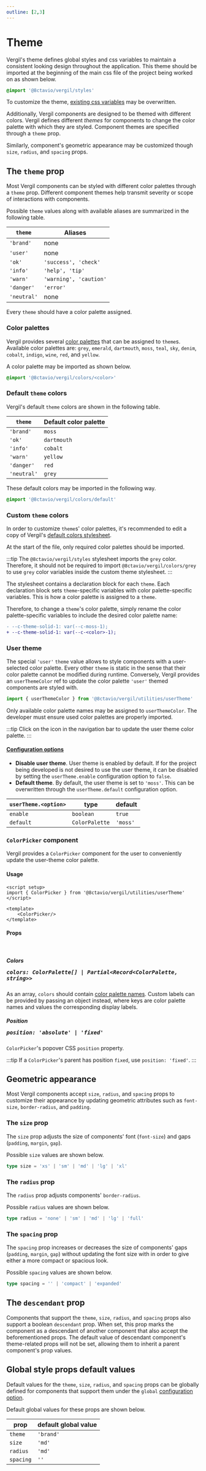```yaml
---
outline: [2,3]
---
```


<script setup>
import { Icon } from '@8ctavio/vergil/components'
</script>

<style module>
.icon {
    display: inline-block;
    padding: 0 5px;
    font-size: 1.2em;
    color: var(--c-moss-1);
}
</style>

# Theme

Vergil's theme defines global styles and css variables to maintain a consistent looking design throughout the application. This theme should be imported at the beginning of the main css file of the project being worked on as shown below.

```css
@import '@8ctavio/vergil/styles'
```

To customize the theme, [existing css variables](https://github.com/8ctavio/vergil/blob/main/packages/core/styles/main.css) may be overwritten.

Additionally, Vergil components are designed to be themed with different colors. Vergil defines different *themes* for components to change the color palette with which they are styled. Component themes are specified through a `theme` prop.

Similarly, component's geometric appearance may be customized though `size`, `radius`, and `spacing` props.

## The `theme` prop

Most Vergil components can be styled with different color palettes through a `theme` prop. Different component themes help transmit severity or scope of interactions with components.

Possible `theme` values along with available aliases are summarized in the following table.

| `theme` | Aliases |
| ------- | ------- |
| `'brand'` | none |
| `'user'` | none |
| `'ok'` | `'success', 'check'` |
| `'info'` | `'help', 'tip'` |
| `'warn'` | `'warning', 'caution'` |
| `'danger'` | `'error'` |
| `'neutral'` | none |

Every `theme` should have a color palette assigned.

### Color palettes

Vergil provides several [color palettes](https://github.com/8ctavio/vergil/tree/main/packages/core/styles/colors) that can be assigned to `theme`s. Available color palettes are: `grey`, `emerald`, `dartmouth`, `moss`, `teal`, `sky`, `denim`, `cobalt`, `indigo`, `wine`, `red`, and `yellow`.

A color palette may be imported as shown below.

```css
@import '@8ctavio/vergil/colors/<color>'
```

### Default `theme` colors

Vergil's default `theme` colors are shown in the following table.

| `theme` | Default color palette |
| ------- | ------- |
| `'brand'` | `moss` |
| `'ok'` | `dartmouth` |
| `'info'` | `cobalt` |
| `'warn'` | `yellow` |
| `'danger'` | `red` |
| `'neutral'` | `grey` |

These default colors may be imported in the following way.

```css
@import '@8ctavio/vergil/colors/default'
```

### Custom `theme` colors

In order to customize `theme`s' color palettes, it's recommended to edit a copy of Vergil's [default colors stylesheet](https://github.com/8ctavio/vergil/blob/main/packages/core/styles/default.css).

At the start of the file, only required color palettes should be imported.

:::tip
The `@8ctavio/vergil/styles` stylesheet imports the `grey` color. Therefore, it should not be required to import `@8ctavio/vergil/colors/grey` to use `grey` color variables inside the custom theme stylesheet.
:::

The stylesheet contains a declaration block for each `theme`. Each declaration block sets `theme`-specific variables with color palette-specific variables. This is how a color palette is assigned to a `theme`.

Therefore, to change a `theme`'s color palette, simply rename the color palette-specific variables to include the desired color palette name:

```diff
- --c-theme-solid-1: var(--c-moss-1);
+ --c-theme-solid-1: var(--c-<color>-1);
```

### User theme

The special `'user'` `theme` value allows to style components with a user-selected color palette. Every other `theme` is static in the sense that their color palette cannot be modified during runtime. Conversely, Vergil provides an `userThemeColor` ref to update the color palette `'user'` themed components are styled with.

```js
import { userThemeColor } from '@8ctavio/vergil/utilities/userTheme'
```

Only available color palette names may be assigned to `userThemeColor`. The developer must ensure used color palettes are properly imported.

:::tip
Click on the <Icon code="style" :class="$style.icon"/> icon in the navigation bar to update the user theme color palette.
:::

#### [Configuration options](/configuration)

- **Disable user theme**. User theme is enabled by default. If for the project being developed is not desired to use the user theme, it can be disabled by setting the `userTheme.enable` configuration option to `false`.
- **Default theme**. By default, the user theme is set to `'moss'`. This can be overwritten through the `userTheme.default` configuration option.

| `userTheme.<option>` | type | default |
| -------------------- | ---- | ------- |
| `enable` | `boolean` | `true` |
| `default` | `ColorPalette` | `'moss'` |

### `ColorPicker` component

Vergil provides a `ColorPicker` component for the user to conveniently update the user-theme color palette.

#### Usage

```vue
<script setup>
import { ColorPicker } from '@8ctavio/vergil/utilities/userTheme'
</script>

<template>
    <ColorPicker/>
</template>
```

<Demo>
    <ColorPicker/>
</Demo>

#### Props

<br>

##### Colors <Badge><pre>colors: ColorPalette[] | Partial<Record<ColorPalette, string>></pre></Badge>

As an array, `colors` should contain [color palette names](#color-palettes). Custom labels can be provided by passing an object instead, where keys are color palette names and values the corresponding display labels.

##### Position <Badge><pre>position: 'absolute' | 'fixed'</pre></Badge>

`ColorPicker`'s popover CSS `position` property.

:::tip
If a `ColorPicker`'s parent has position `fixed`, use `position: 'fixed'`.
:::

## Geometric appearance

Most Vergil components accept `size`, `radius`, and `spacing` props to customize their appearance by updating geometric attributes such as `font-size`, `border-radius`, and `padding`.

### The `size` prop

The `size` prop adjusts the size of components' font (`font-size`) and gaps (`padding`, `margin`, `gap`).

Possible `size` values are shown below.

```ts
type size = 'xs' | 'sm' | 'md' | 'lg' | 'xl'
```

### The `radius` prop

The `radius` prop adjusts components' `border-radius`.

Possible `radius` values are shown below.

```ts
type radius = 'none' | 'sm' | 'md' | 'lg' | 'full'
```

### The `spacing` prop

The `spacing` prop increases or decreases the size of components' gaps (`padding`, `margin`, `gap`) without updating the font size with in order to give either a more compact or spacious look.

Possible `spacing` values are shown below.

```ts
type spacing = '' | 'compact' | 'expanded'
```

## The `descendant` prop

Components that support the `theme`, `size`, `radius`, and `spacing` props also support a boolean `descendant` prop. When set, this prop marks the component as a descendant of another component that also accept the beforementioned props. The default value of descendant component's theme-related props will not be set, allowing them to inherit a parent component's prop values.

## Global style props default values

Default values for the `theme`, `size`, `radius`, and `spacing` props can be globally defined for components that support them under the `global` [configuration option](/configuration).

Default global values for these props are shown below.

| prop | default global value |
| ---- | -------------------- |
| `theme` | `'brand'` |
| `size` | `'md'` |
| `radius` | `'md'` |
| `spacing` | `''` |